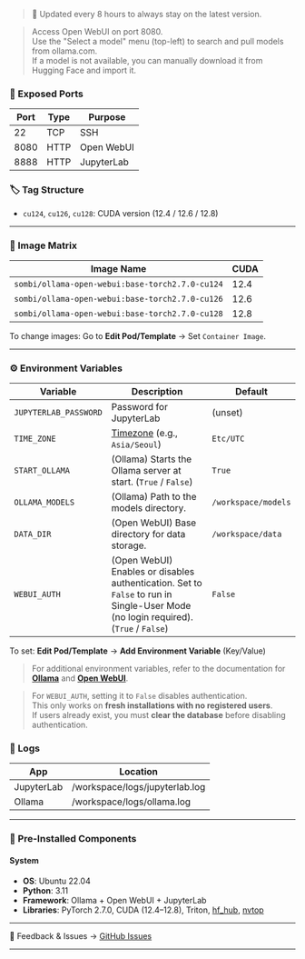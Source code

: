 > 🔄 Updated every 8 hours to always stay on the latest version.

> Access Open WebUI on port 8080. \
> Use the "Select a model" menu (top-left) to search and pull models from ollama.com. \
> If a model is not available, you can manually download it from Hugging Face and import it.

### 🔌 Exposed Ports

| Port | Type | Purpose    |
| ---- | ---- | ---------- |
| 22   | TCP  | SSH        |
| 8080 | HTTP | Open WebUI |
| 8888 | HTTP | JupyterLab |

### 🏷️ Tag Structure

* `cu124`, `cu126`, `cu128`: CUDA version (12.4 / 12.6 / 12.8)

---

### 🧱 Image Matrix

| Image Name                                      | CUDA |
| ----------------------------------------------- | ---- |
| `sombi/ollama-open-webui:base-torch2.7.0-cu124` | 12.4 |
| `sombi/ollama-open-webui:base-torch2.7.0-cu126` | 12.6 |
| `sombi/ollama-open-webui:base-torch2.7.0-cu128` | 12.8 |

To change images: Go to **Edit Pod/Template** → Set `Container Image`.

---

### ⚙️ Environment Variables

| Variable              | Description                                                                                                                        | Default             |
| --------------------- | ---------------------------------------------------------------------------------------------------------------------------------- | ------------------- |
| `JUPYTERLAB_PASSWORD` | Password for JupyterLab                                                                                                            | (unset)             |
| `TIME_ZONE`           | [Timezone](https://en.wikipedia.org/wiki/List_of_tz_database_time_zones) (e.g., `Asia/Seoul`)                                      | `Etc/UTC`           |
| `START_OLLAMA`        | (Ollama) Starts the Ollama server at start. (`True` / `False`)                                                                     | `True`              |
| `OLLAMA_MODELS`       | (Ollama) Path to the models directory.                                                                                             | `/workspace/models` |
| `DATA_DIR`            | (Open WebUI) Base directory for data storage.                                                                                      | `/workspace/data`   |
| `WEBUI_AUTH`          | (Open WebUI) Enables or disables authentication. Set to `False` to run in Single-User Mode (no login required). (`True` / `False`) | `False`             |

To set: **Edit Pod/Template** → **Add Environment Variable** (Key/Value)

> For additional environment variables, refer to the documentation for [**Ollama**](https://github.com/ollama/ollama/issues/2941#issuecomment-2322778733) and [**Open WebUI**](https://docs.openwebui.com/getting-started/env-configuration).

> For `WEBUI_AUTH`, setting it to `False` disables authentication. \
> This only works on **fresh installations with no registered users**. \
> If users already exist, you must **clear the database** before disabling authentication.

### 📁 Logs

| App        | Location                       |
|------------|--------------------------------|
| JupyterLab | /workspace/logs/jupyterlab.log |
| Ollama     | /workspace/logs/ollama.log     |

---

### 🧩 Pre-Installed Components

#### **System**

* **OS**: Ubuntu 22.04
* **Python**: 3.11
* **Framework**: Ollama + Open WebUI + JupyterLab
* **Libraries**: PyTorch 2.7.0, CUDA (12.4–12.8), Triton, [hf\_hub](https://huggingface.co/docs/huggingface_hub), [nvtop](https://github.com/Syllo/nvtop)

---

💬 Feedback & Issues → [GitHub Issues](https://github.com/somb1/Ollama-Open-WebUI-RP/issues)

---
